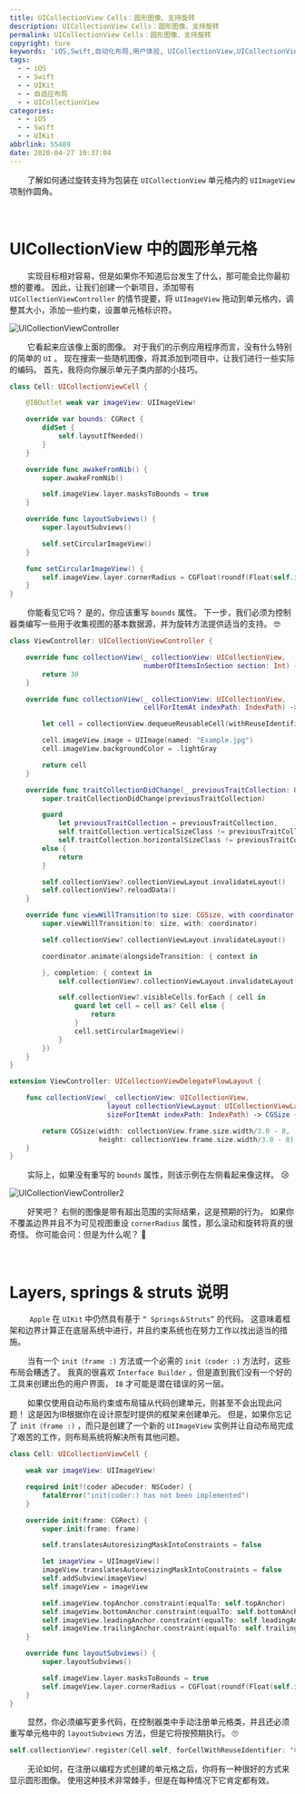 ```yaml
---
title: UICollectionView Cells：圆形图像、支持旋转
description: UICollectionView Cells：圆形图像、支持旋转
permalink: UICollectionView Cells：圆形图像、支持旋转
copyright: ture
keywords: 'iOS,Swift,自动化布局,用户体验, UICollectionView,UICollectionViewCell,自适应'
tags:
  - - iOS
  - - Swift
  - - UIKit
  - - 自适应布局
  - - UICollectionView
categories:
  - - iOS
  - - Swift
  - - UIKit
abbrlink: 55489
date: 2020-04-27 10:37:04
---
```


&nbsp;&nbsp;&nbsp;&nbsp;&nbsp;&nbsp;&nbsp;&nbsp;了解如何通过旋转支持为包装在 ```UICollectionView``` 单元格内的 ```UIImageView``` 项制作圆角。

</br>

# **UICollectionView 中的圆形单元格**

&nbsp;&nbsp;&nbsp;&nbsp;&nbsp;&nbsp;&nbsp;&nbsp;实现目标相对容易，但是如果你不知道后台发生了什么，那可能会比你最初想的要难。 因此，让我们创建一个新项目，添加带有 ```UICollectionViewController``` 的情节提要，将 ```UIImageView``` 拖动到单元格内，调整其大小，添加一些约束，设置单元格标识符。

![UICollectionViewController](http://cdn.xuebaonline.com/uc-stp1.png "")

<!-- more -->

&nbsp;&nbsp;&nbsp;&nbsp;&nbsp;&nbsp;&nbsp;&nbsp;它看起来应该像上面的图像。 对于我们的示例应用程序而言，没有什么特别的简单的 ```UI``` 。 现在搜索一些随机图像，将其添加到项目中，让我们进行一些实际的编码。 首先，我将向你展示单元子类内部的小技巧。

``` Swift
class Cell: UICollectionViewCell {

    @IBOutlet weak var imageView: UIImageView!

    override var bounds: CGRect {
        didSet {
            self.layoutIfNeeded()
        }
    }

    override func awakeFromNib() {
        super.awakeFromNib()

        self.imageView.layer.masksToBounds = true
    }

    override func layoutSubviews() {
        super.layoutSubviews()

        self.setCircularImageView()
    }

    func setCircularImageView() {
        self.imageView.layer.cornerRadius = CGFloat(roundf(Float(self.imageView.frame.size.width / 2.0)))
    }
}
```

&nbsp;&nbsp;&nbsp;&nbsp;&nbsp;&nbsp;&nbsp;&nbsp;你能看见它吗？ 是的，你应该重写 ```bounds``` 属性。 下一步，我们必须为控制器类编写一些用于收集视图的基本数据源，并为旋转方法提供适当的支持。 🤓

``` Swift
class ViewController: UICollectionViewController {

    override func collectionView(_ collectionView: UICollectionView,
                                 numberOfItemsInSection section: Int) -> Int {
        return 30
    }

    override func collectionView(_ collectionView: UICollectionView,
                                 cellForItemAt indexPath: IndexPath) -> UICollectionViewCell {

        let cell = collectionView.dequeueReusableCell(withReuseIdentifier: "Cell", for: indexPath) as! Cell

        cell.imageView.image = UIImage(named: "Example.jpg")
        cell.imageView.backgroundColor = .lightGray

        return cell
    }

    override func traitCollectionDidChange(_ previousTraitCollection: UITraitCollection?) {
        super.traitCollectionDidChange(previousTraitCollection)

        guard
            let previousTraitCollection = previousTraitCollection,
            self.traitCollection.verticalSizeClass != previousTraitCollection.verticalSizeClass ||
            self.traitCollection.horizontalSizeClass != previousTraitCollection.horizontalSizeClass
        else {
            return
        }

        self.collectionView?.collectionViewLayout.invalidateLayout()
        self.collectionView?.reloadData()
    }

    override func viewWillTransition(to size: CGSize, with coordinator: UIViewControllerTransitionCoordinator) {
        super.viewWillTransition(to: size, with: coordinator)

        self.collectionView?.collectionViewLayout.invalidateLayout()

        coordinator.animate(alongsideTransition: { context in

        }, completion: { context in
            self.collectionView?.collectionViewLayout.invalidateLayout()

            self.collectionView?.visibleCells.forEach { cell in
                guard let cell = cell as? Cell else {
                    return
                }
                cell.setCircularImageView()
            }
        })
    }
}

extension ViewController: UICollectionViewDelegateFlowLayout {

    func collectionView(_ collectionView: UICollectionView,
                        layout collectionViewLayout: UICollectionViewLayout,
                        sizeForItemAt indexPath: IndexPath) -> CGSize {

        return CGSize(width: collectionView.frame.size.width/3.0 - 8,
                      height: collectionView.frame.size.width/3.0 - 8)
    }
}
```

&nbsp;&nbsp;&nbsp;&nbsp;&nbsp;&nbsp;&nbsp;&nbsp;实际上，如果没有重写的 ```bounds``` 属性，则该示例在左侧看起来像这样。 😢

![UICollectionViewController2](http://cdn.xuebaonline.com/uc-stp2.jpg "")

&nbsp;&nbsp;&nbsp;&nbsp;&nbsp;&nbsp;&nbsp;&nbsp;好笑吧？ 右侧的图像是带有超出范围的实际结果，这是预期的行为。 如果你不覆盖边界并且不为可见视图重设 ```cornerRadius``` 属性，那么滚动和旋转将真的很奇怪。 你可能会问：但是为什么呢？ 🤔

</br>

# **Layers, springs & struts** 说明

&nbsp;&nbsp;&nbsp;&nbsp;&nbsp;&nbsp;&nbsp;&nbsp; ```Apple``` 在 ```UIKit``` 中仍然具有基于 ```“ Springs＆Struts”``` 的代码。 这意味着框架和边界计算正在底层系统中进行，并且约束系统也在努力工作以找出适当的措施。

&nbsp;&nbsp;&nbsp;&nbsp;&nbsp;&nbsp;&nbsp;&nbsp;当有一个 ```init（frame :)``` 方法或一个必需的 ```init（coder :)``` 方法时，这些布局会糟透了。 我真的很喜欢 ```Interface Builder``` ，但是直到我们没有一个好的工具来创建出色的用户界面， ```IB``` 才可能是潜在错误的另一层。

&nbsp;&nbsp;&nbsp;&nbsp;&nbsp;&nbsp;&nbsp;&nbsp;如果仅使用自动布局约束或布局锚从代码创建单元，则甚至不会出现此问题！ 这是因为IB根据你在设计原型时提供的框架来创建单元。 但是，如果你忘记了 ```init（frame :)``` ，而只是创建了一个新的 ```UIImageView``` 实例并让自动布局完成了艰苦的工作，则布局系统将解决所有其他问题。

``` Swift
class Cell: UICollectionViewCell {

    weak var imageView: UIImageView!

    required init?(coder aDecoder: NSCoder) {
        fatalError("init(coder:) has not been implemented")
    }

    override init(frame: CGRect) {
        super.init(frame: frame)

        self.translatesAutoresizingMaskIntoConstraints = false

        let imageView = UIImageView()
        imageView.translatesAutoresizingMaskIntoConstraints = false
        self.addSubview(imageView)
        self.imageView = imageView

        self.imageView.topAnchor.constraint(equalTo: self.topAnchor)
        self.imageView.bottomAnchor.constraint(equalTo: self.bottomAnchor)
        self.imageView.leadingAnchor.constraint(equalTo: self.leadingAnchor)
        self.imageView.trailingAnchor.constraint(equalTo: self.trailingAnchor)
    }

    override func layoutSubviews() {
        super.layoutSubviews()

        self.imageView.layer.masksToBounds = true
        self.imageView.layer.cornerRadius = CGFloat(roundf(Float(self.imageView.frame.size.width/2.0)))
    }
}
```

&nbsp;&nbsp;&nbsp;&nbsp;&nbsp;&nbsp;&nbsp;&nbsp;显然，你必须编写更多代码，在控制器类中手动注册单元格类，并且还必须重写单元格中的 ```layoutSubviews``` 方法，但是它将按预期执行。 🙄

``` Swift
self.collectionView?.register(Cell.self, forCellWithReuseIdentifier: "Cell")
```

&nbsp;&nbsp;&nbsp;&nbsp;&nbsp;&nbsp;&nbsp;&nbsp;无论如何，在注册以编程方式创建的单元格之后，你将有一种很好的方式来显示圆形图像。 使用这种技术非常棘手，但是在每种情况下它肯定都有效。 


